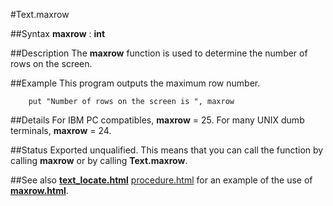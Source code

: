 
#Text.maxrow

##Syntax
**maxrow** : **int**



##Description
The **maxrow** function is used to determine the number of rows on the screen.



##Example
This program outputs the maximum row number.


        put "Number of rows on the screen is ", maxrow
##Details
For IBM PC compatibles, **maxrow** = 25. For many UNIX dumb terminals, **maxrow** = 24. 



##Status
Exported unqualified.
This means that you can call the function by calling **maxrow** or by calling **Text.maxrow**.



##See also
**[text_locate.html](Text.Locate)** [procedure.html](procedure) for an example of the use of **[maxrow.html](maxrow)**.



